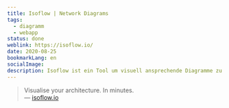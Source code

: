 ```yaml
---
title: Isoflow | Network Diagrams
tags:
  - diagramm
  - webapp
status: done
weblink: https://isoflow.io/
date: 2020-08-25
bookmarkLang: en
socialImage: 
description: Isoflow ist ein Tool um visuell ansprechende Diagramme zu erstellen.
---
```

<blockquote>Visualise your architecture. In minutes.<footer>— <a href="https://isoflow.io/">isoflow.io</a></footer></blockquote>
